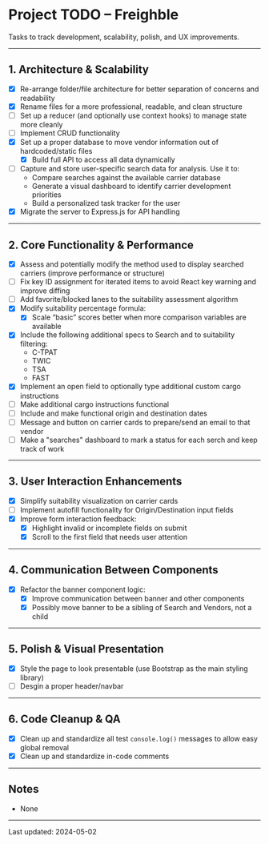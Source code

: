 # Project TODO – Freighble

Tasks to track development, scalability, polish, and UX improvements.

---

## 1. Architecture & Scalability

-   [x] Re-arrange folder/file architecture for better separation of concerns and readability
-   [x] Rename files for a more professional, readable, and clean structure
-   [ ] Set up a reducer (and optionally use context hooks) to manage state more cleanly
-   [ ] Implement CRUD functionality
-   [x] Set up a proper database to move vendor information out of hardcoded/static files
    -   [x] Build full API to access all data dynamically
-   [ ] Capture and store user-specific search data for analysis. Use it to:
    -   Compare searches against the available carrier database
    -   Generate a visual dashboard to identify carrier development priorities
    -   Build a personalized task tracker for the user
-   [x] Migrate the server to Express.js for API handling

---

## 2. Core Functionality & Performance

-   [x] Assess and potentially modify the method used to display searched carriers (improve performance or structure)
-   [ ] Fix key ID assignment for iterated items to avoid React key warning and improve diffing
-   [ ] Add favorite/blocked lanes to the suitability assessment algorithm
-   [x] Modify suitability percentage formula:
    -   [x] Scale “basic” scores better when more comparison variables are available
-   [x] Include the following additional specs to Search and to suitability filtering:
    -   C-TPAT
    -   TWIC
    -   TSA
    -   FAST
-   [x] Implement an open field to optionally type additional custom cargo instructions
-   [ ] Make additional cargo instructions functional
-   [ ] Include and make functional origin and destination dates
-   [ ] Message and button on carrier cards to prepare/send an email to that vendor
-   [ ] Make a "searches" dashboard to mark a status for each serch and keep track of work

---

## 3. User Interaction Enhancements

-   [x] Simplify suitability visualization on carrier cards
-   [ ] Implement autofill functionality for Origin/Destination input fields
-   [x] Improve form interaction feedback:
    -   [x] Highlight invalid or incomplete fields on submit
    -   [x] Scroll to the first field that needs user attention

---

## 4. Communication Between Components

-   [x] Refactor the banner component logic:
    -   [x] Improve communication between banner and other components
    -   [x] Possibly move banner to be a sibling of Search and Vendors, not a child

---

## 5. Polish & Visual Presentation

-   [x] Style the page to look presentable (use Bootstrap as the main styling library)
-   [ ] Desgin a proper header/navbar

---

## 6. Code Cleanup & QA

-   [x] Clean up and standardize all test `console.log()` messages to allow easy global removal
-   [x] Clean up and standardize in-code comments

---

## Notes

-   None

---

Last updated: 2024-05-02
